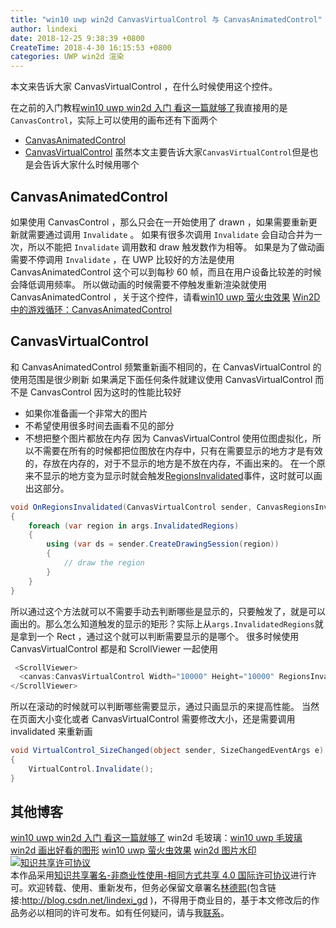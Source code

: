```yaml
---
title: "win10 uwp win2d CanvasVirtualControl 与 CanvasAnimatedControl"
author: lindexi
date: 2018-12-25 9:38:39 +0800
CreateTime: 2018-4-30 16:15:53 +0800
categories: UWP win2d 渲染
---
```




本文来告诉大家 CanvasVirtualControl ，在什么时候使用这个控件。
<!-- csdn -->
<!-- <div id="toc"></div> -->
<!-- 标签：uwp,win2d,渲染 -->
在之前的入门教程[win10 uwp win2d 入门 看这一篇就够了](https://lindexi.gitee.io/post/win10-uwp-win2d-%E5%85%A5%E9%97%A8-%E7%9C%8B%E8%BF%99%E4%B8%80%E7%AF%87%E5%B0%B1%E5%A4%9F%E4%BA%86.html )我直接用的是`CanvasControl`，实际上可以使用的画布还有下面两个
 - [CanvasAnimatedControl](https://microsoft.github.io/Win2D/html/T_Microsoft_Graphics_Canvas_UI_Xaml_CanvasAnimatedControl.htm )
 - [CanvasVirtualControl](https://microsoft.github.io/Win2D/html/T_Microsoft_Graphics_Canvas_UI_Xaml_CanvasVirtualControl.htm )
虽然本文主要告诉大家`CanvasVirtualControl`但是也是会告诉大家什么时候用哪个
## CanvasAnimatedControl
如果使用 CanvasControl ，那么只会在一开始使用了 drawn ，如果需要重新更新就需要通过调用 `Invalidate` 。
如果有很多次调用 `Invalidate` 会自动合并为一次，所以不能把  `Invalidate` 调用数和 draw 触发数作为相等。
如果是为了做动画需要不停调用 `Invalidate` ，在 UWP 比较好的方法是使用 CanvasAnimatedControl 这个可以到每秒 60 帧，而且在用户设备比较差的时候会降低调用频率。
所以做动画的时候需要不停触发重新渲染就使用 CanvasAnimatedControl ，关于这个控件，请看[win10 uwp 萤火虫效果](https://lindexi.gitee.io/post/win10-uwp-%E8%90%A4%E7%81%AB%E8%99%AB%E6%95%88%E6%9E%9C.html )
[Win2D 中的游戏循环：CanvasAnimatedControl](https://blog.csdn.net/WPwalter/article/details/84585594 )
## CanvasVirtualControl
和 CanvasAnimatedControl 频繁重新画不相同的，在 CanvasVirtualControl 的使用范围是很少刷新
如果满足下面任何条件就建议使用 CanvasVirtualControl 而不是 CanvasControl 因为这时的性能比较好
 - 如果你准备画一个非常大的图片
 - 不希望使用很多时间去画看不见的部分
 - 不想把整个图片都放在内存
因为 CanvasVirtualControl 使用位图虚拟化，所以不需要在所有的时候都把位图放在内存中，只有在需要显示的地方才是有效的，存放在内存的，对于不显示的地方是不放在内存，不画出来的。
在一个原来不显示的地方变为显示时就会触发[RegionsInvalidated](https://microsoft.github.io/Win2D/html/E_Microsoft_Graphics_Canvas_UI_Xaml_CanvasVirtualControl_RegionsInvalidated.htm )事件，这时就可以画出这部分。
```csharp
void OnRegionsInvalidated(CanvasVirtualControl sender, CanvasRegionsInvalidatedEventArgs args)
{
    foreach (var region in args.InvalidatedRegions)
    {
        using (var ds = sender.CreateDrawingSession(region))
        {
            // draw the region
        }
    }
}
```
所以通过这个方法就可以不需要手动去判断哪些是显示的，只要触发了，就是可以画出的。那么怎么知道触发的显示的矩形？实际上从`args.InvalidatedRegions`就是拿到一个 Rect ，通过这个就可以判断需要显示的是哪个。
很多时候使用 CanvasVirtualControl 都是和 ScrollViewer 一起使用
```csharp
 <ScrollViewer>
  <canvas:CanvasVirtualControl Width="10000" Height="10000" RegionsInvalidated="OnRegionsInvalidated" />
</ScrollViewer>
``` 
所以在滚动的时候就可以判断哪些需要显示，通过只画显示的来提高性能。
当然在页面大小变化或者 CanvasVirtualControl 需要修改大小，还是需要调用 invalidated 来重新画
```csharp
void VirtualControl_SizeChanged(object sender, SizeChangedEventArgs e)
{
    VirtualControl.Invalidate();
}
```
## 其他博客
[win10 uwp win2d 入门 看这一篇就够了](https://lindexi.gitee.io/post/win10-uwp-win2d-%E5%85%A5%E9%97%A8-%E7%9C%8B%E8%BF%99%E4%B8%80%E7%AF%87%E5%B0%B1%E5%A4%9F%E4%BA%86.html )
win2d 毛玻璃：[win10 uwp 毛玻璃](https://lindexi.gitee.io/post/win10-uwp-%E6%AF%9B%E7%8E%BB%E7%92%83.html )
[win2d 画出好看的图形](https://lindexi.gitee.io/post/win2d-%E7%94%BB%E5%87%BA%E5%A5%BD%E7%9C%8B%E7%9A%84%E5%9B%BE%E5%BD%A2.html )
[win10 uwp 萤火虫效果](https://lindexi.gitee.io/post/win10-uwp-%E8%90%A4%E7%81%AB%E8%99%AB%E6%95%88%E6%9E%9C.html )
[win2d 图片水印](https://lindexi.gitee.io/post/win2d-%E5%9B%BE%E7%89%87%E6%B0%B4%E5%8D%B0.html )
<a rel="license" href="http://creativecommons.org/licenses/by-nc-sa/4.0/"><img alt="知识共享许可协议" style="border-width:0" src="https://licensebuttons.net/l/by-nc-sa/4.0/88x31.png" /></a><br />本作品采用<a rel="license" href="http://creativecommons.org/licenses/by-nc-sa/4.0/">知识共享署名-非商业性使用-相同方式共享 4.0 国际许可协议</a>进行许可。欢迎转载、使用、重新发布，但务必保留文章署名[林德熙](http://blog.csdn.net/lindexi_gd)(包含链接:http://blog.csdn.net/lindexi_gd )，不得用于商业目的，基于本文修改后的作品务必以相同的许可发布。如有任何疑问，请与我[联系](mailto:lindexi_gd@163.com)。
